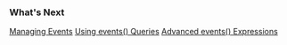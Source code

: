 ### What's Next

[Managing Events](https://community.wavefront.com/docs/DOC-1082)
[Using events() Queries](https://community.wavefront.com/docs/DOC-1157)
[Advanced events() Expressions](https://community.wavefront.com/docs/DOC-1159)  
